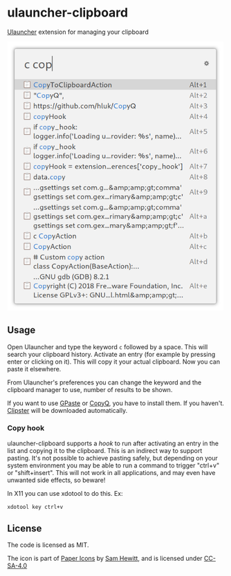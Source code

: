 # ulauncher-clipboard

[Ulauncher](https://ulauncher.io) extension for managing your clipboard

<img src="screenshot.png" width="500">

## Usage

Open Ulauncher and type the keyword `c` followed by a space. This will search your clipboard history. Activate an entry (for example by pressing enter or clicking on it). This will copy it your actual clipboard. Now you can paste it elsewhere.

From Ulauncher's preferences you can change the keyword and the clipboard manager to use, number of results to be shown.

If you want to use [GPaste](https://github.com/Keruspe/GPaste/) or [CopyQ](https://github.com/hluk/CopyQ), you have to install them. If you haven't. [Clipster](https://github.com/mrichar1/clipster) will be downloaded automatically.

### Copy hook

ulauncher-clipboard supports a *hook* to run after activating an entry in the list and copying it to the clipboard. This is an indirect way to support pasting. It's not possible to achieve pasting safely, but depending on your system environment you may be able to run a command to trigger "ctrl+v" or "shift+insert". This will not work in all applications, and may even have unwanted side effects, so beware!

In X11 you can use xdotool to do this. Ex:

```sh
xdotool key ctrl+v
```

## License

The code is licensed as MIT.

The icon is part of [Paper Icons](http://snwh.org/paper/icons) by [Sam Hewitt](http://samuelhewitt.com/), and is licensed under [CC-SA-4.0](http://creativecommons.org/licenses/by-sa/4.0/)
